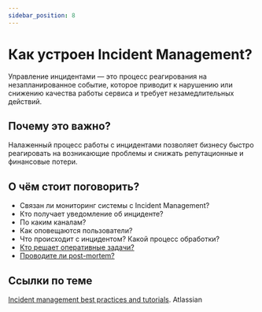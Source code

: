 ```yaml
---
sidebar_position: 8
---
```

# Как устроен Incident Management?

Управление инцидентами — это процесс реагирования на незапланированное событие, которое приводит к нарушению или снижению качества работы сервиса и требует незамедлительных действий.

## Почему это важно?
Налаженный процесс работы с инцидентами позволяет бизнесу быстро реагировать на возникающие проблемы и снижать репутационные и финансовые потери.

## О чём стоит поговорить?
- Связан ли мониторинг системы с Incident Management?
- Кто получает уведомление об инциденте?
- По каким каналам?
- Как оповещаются пользователи?
- Что происходит с инцидентом? Какой процесс обработки?
- [Кто решает оперативные задачи?](urgent.md)
- [Проводите ли post-mortem?](postMortem.md)

## Ссылки по теме
[Incident management best practices and tutorials](https://www.atlassian.com/ru/incident-management). Atlassian